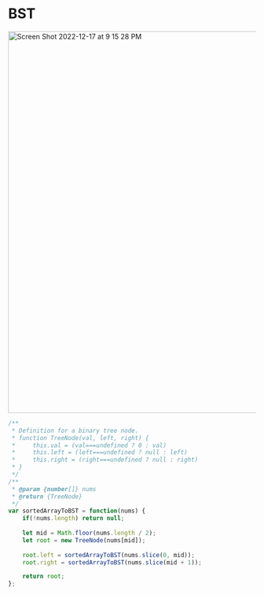 # BST

<img width="776" alt="Screen Shot 2022-12-17 at 9 15 28 PM" src="https://user-images.githubusercontent.com/37787994/208279498-58b8e6e7-a0b5-4a40-9cb4-9752ff420b00.png">

```js
/**
 * Definition for a binary tree node.
 * function TreeNode(val, left, right) {
 *     this.val = (val===undefined ? 0 : val)
 *     this.left = (left===undefined ? null : left)
 *     this.right = (right===undefined ? null : right)
 * }
 */
/**
 * @param {number[]} nums
 * @return {TreeNode}
 */
var sortedArrayToBST = function(nums) {
    if(!nums.length) return null;
    
    let mid = Math.floor(nums.length / 2);
    let root = new TreeNode(nums[mid]);
    
    root.left = sortedArrayToBST(nums.slice(0, mid));
    root.right = sortedArrayToBST(nums.slice(mid + 1));

    return root;
};
```

